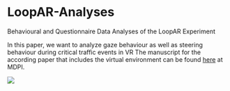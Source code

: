 # LoopAR-Analyses
Behavioural and Questionnaire Data Analyses of the LoopAR Experiment

In this paper, we want to analyze gaze behaviour as well as steering behaviour during critical traffic events in VR
The manuscript for the according paper that includes the virtual environment can be found [here](https://www.mdpi.com/1424-8220/21/5/1879) at MDPI.

![](https://github.com/maxwaechter/loopar-analyses/blob/main/WD_loopAR.pngraw=true)

